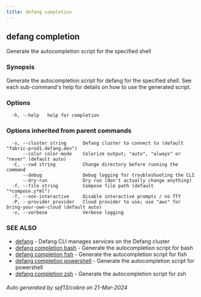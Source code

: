 ```yaml
---
title: defang completion
---
```

## defang completion

Generate the autocompletion script for the specified shell

### Synopsis

Generate the autocompletion script for defang for the specified shell.
See each sub-command's help for details on how to use the generated script.


### Options

```
  -h, --help   help for completion
```

### Options inherited from parent commands

```
  -s, --cluster string      Defang cluster to connect to (default "fabric-prod1.defang.dev")
      --color color-mode    Colorize output; "auto", "always" or "never" (default auto)
  -C, --cwd string          Change directory before running the command
      --debug               Debug logging for troubleshooting the CLI
      --dry-run             Dry run (don't actually change anything)
  -f, --file string         Compose file path (default "*compose.y*ml")
  -T, --non-interactive     Disable interactive prompts / no TTY
  -P, --provider provider   Cloud provider to use; use "aws" for bring-your-own-cloud (default auto)
  -v, --verbose             Verbose logging
```

### SEE ALSO

* [defang](defang.md)	 - Defang CLI manages services on the Defang cluster
* [defang completion bash](defang-completion-bash.md)	 - Generate the autocompletion script for bash
* [defang completion fish](defang-completion-fish.md)	 - Generate the autocompletion script for fish
* [defang completion powershell](defang-completion-powershell.md)	 - Generate the autocompletion script for powershell
* [defang completion zsh](defang-completion-zsh.md)	 - Generate the autocompletion script for zsh

###### Auto generated by spf13/cobra on 21-Mar-2024
